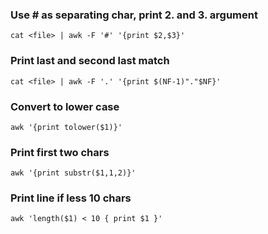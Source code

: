 ### Use # as separating char, print 2. and 3. argument
```
cat <file> | awk -F '#' '{print $2,$3}'
```

### Print last and second last match
```
cat <file> | awk -F '.' '{print $(NF-1)"."$NF}'
```

### Convert to lower case
```
awk '{print tolower($1)}'
```

### Print first two chars
```
awk '{print substr($1,1,2)}'
```

### Print line if less 10 chars
```
awk 'length($1) < 10 { print $1 }'
```

